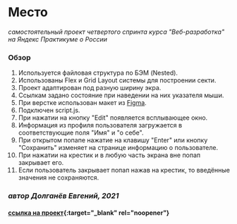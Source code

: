 # Место
*самостоятельный проект четвертого спринта курса "Веб-разработка" на Яндекс Практикуме о России*

### Обзор
1. Используется файловая структура по БЭМ (Nested).
2. Использованы Flex и Grid Layout системы для построении секти.
3. Проект адаптирован под разную ширину экра.
4. Ссылкам задано состояние при наведении на них указателя мыши.
5. При верстке использован макет из [Figma](https://www.figma.com/file/2cn9N9jSkmxD84oJik7xL7/JavaScript.-Sprint-4?node-id=0%3A1).
6. Подключен script.js.
7. При нажатии на кнопку "Edit" появляется всплывающее окно. 
8. Информация из профиля пользователя загружается в соответствующие поля "Имя" и "о себе".
9. При открытом попапе нажатие на клавишу "Enter" или кнопку "Сохранить" изменяет на странице информацию о пользователе.
10. При нажатии на крестик  и в любую часть экрана вне попап закрывает его.
11. Если пользователь закрывает попап нажав на крестик, то введённые значения не сохраняются. 

### _автор Долганёв Евгений, 2021_

#### [ссылка на проект](https://veteran-nixon.github.io/mesto/){:target="_blank" rel="noopener"}